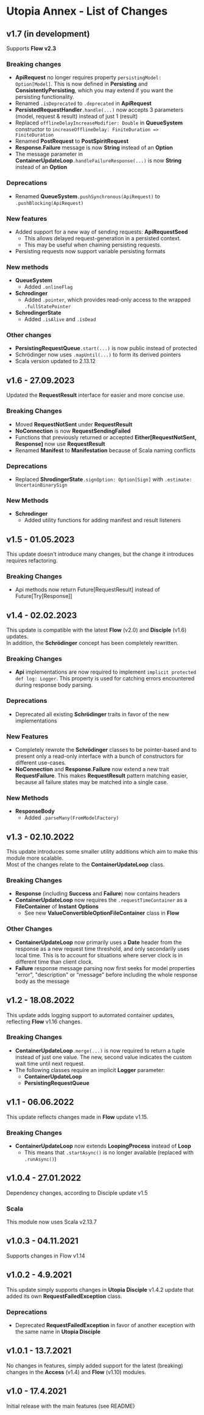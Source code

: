 # Utopia Annex - List of Changes

## v1.7 (in development)
Supports **Flow v2.3**
### Breaking changes
- **ApiRequest** no longer requires property `persistingModel: Option[Model]`. 
  This is now defined in **Persisting** and **ConsistentlyPersisting**, which you may extend if you want the 
  persisting functionality.
- Renamed `.isDeprecated` to `.deprecated` in **ApiRequest**
- **PersistedRequestHandler**`.handle(...)` now accepts 3 parameters (model, request & result) instead of just 1 (result)
- Replaced `offlineDelayIncreaseModifier: Double` in **QueueSystem** constructor to 
  `increaseOfflineDelay: FiniteDuration => FiniteDuration`
- Renamed **PostRequest** to **PostSpiritRequest**
- **Response.Failure** message is now **String** instead of an **Option**
- The message parameter in **ContainerUpdateLoop**`.handleFailureResponse(...)` is now **String** instead of an **Option**
### Deprecations
- Renamed **QueueSystem**`.pushSynchronous(ApiRequest)` to `.pushBlocking(ApiRequest)`
### New features
- Added support for a new way of sending requests: **ApiRequestSeed**
  - This allows delayed request-generation in a persisted context. 
  - This may be useful when chaining persisting requests.
- Persisting requests now support variable persisting formats
### New methods
- **QueueSystem**
  - Added `.onlineFlag`
- **Schrodinger**
  - Added `.pointer`, which provides read-only access to the wrapped `.fullStatePointer`
- **SchrodingerState**
  - Added `.isAlive` and `.isDead`
### Other changes
- **PersistingRequestQueue**`.start(...)` is now public instead of protected
- Schrödinger now uses `.mapUntil(...)` to form its derived pointers
- Scala version updated to 2.13.12

## v1.6 - 27.09.2023
Updated the **RequestResult** interface for easier and more concise use.
### Breaking Changes
- Moved **RequestNotSent** under **RequestResult**
- **NoConnection** is now **RequestSendingFailed**
- Functions that previously returned or accepted **Either[RequestNotSent, Response]** now use **RequestResult**
- Renamed **Manifest** to **Manifestation** because of Scala naming conflicts
### Deprecations
- Replaced **ShrodingerState**`.signOption: Option[Sign]` with `.estimate: UncertainBinarySign`
### New Methods
- **Schrodinger**
  - Added utility functions for adding manifest and result listeners

## v1.5 - 01.05.2023
This update doesn't introduce many changes, but the change it introduces requires refactoring.
### Breaking Changes
- Api methods now return Future[RequestResult] instead of Future[Try[Response]]

## v1.4 - 02.02.2023
This update is compatible with the latest **Flow** (v2.0) and **Disciple** (v1.6) updates.  
In addition, the **Schrödinger** concept has been completely rewritten.
### Breaking Changes
- **Api** implementations are now required to implement `implicit protected def log: Logger`. 
  This property is used for catching errors encountered during response body parsing.
### Deprecations
- Deprecated all existing **Schrödinger** traits in favor of the new implementations
### New Features
- Completely rewrote the **Schrödinger** classes to be pointer-based and to present only a read-only interface with 
  a bunch of constructors for different use-cases.
- **NoConnection** and **Response.Failure** now extend a new trait **RequestFailure**. 
  This makes **RequestResult** pattern matching easier, because all failure states may be matched into a single case.
### New Methods
- **ResponseBody**
  - Added `.parseMany(FromModelFactory)`

## v1.3 - 02.10.2022
This update introduces some smaller utility additions which aim to make this module more scalable.  
Most of the changes relate to the **ContainerUpdateLoop** class.
### Breaking Changes
- **Response** (including **Success** and **Failure**) now contains headers
- **ContainerUpdateLoop** now requires  the `.requestTimeContainer` as a **FileContainer** of **Instant** **Options**
  - See new **ValueConvertibleOptionFileContainer** class in **Flow**
### Other Changes
- **ContainerUpdateLoop** now primarily uses a **Date** header from the response as a new request time threshold, and only 
  secondarily uses local time. This is to account for situations where server clock is in different time than client clock.
- **Failure** response message parsing now first seeks for model properties "error", "description" or "message" before 
  including the whole response body as the message

## v1.2 - 18.08.2022
This update adds logging support to automated container updates, reflecting **Flow** v1.16 changes.
### Breaking Changes
- **ContainerUpdateLoop**`.merge(...)` is now required to return a tuple instead of just one value. 
  The new, second value indicates the custom wait time until next request.
- The following classes require an implicit **Logger** parameter:
  - **ContainerUpdateLoop**
  - **PersistingRequestQueue**

## v1.1 - 06.06.2022
This update reflects changes made in **Flow** update v1.15.
### Breaking Changes
- **ContainerUpdateLoop** now extends **LoopingProcess** instead of **Loop**
  - This means that `.startAsync()` is no longer available (replaced with `.runAsync()`)

## v1.0.4 - 27.01.2022
Dependency changes, according to Disciple update v1.5
### Scala
This module now uses Scala v2.13.7

## v1.0.3 - 04.11.2021
Supports changes in Flow v1.14

## v1.0.2 - 4.9.2021
This update simply supports changes in **Utopia Disciple** v1.4.2 update that added its own 
**RequestFailedException** class.
### Deprecations
- Deprecated **RequestFailedException** in favor of another exception with the same name in **Utopia Disciple**

## v1.0.1 - 13.7.2021
No changes in features, simply added support for the latest (breaking) changes in the 
**Access** (v1.4) and **Flow** (v1.10) modules.

## v1.0 - 17.4.2021
Initial release with the main features (see README)
